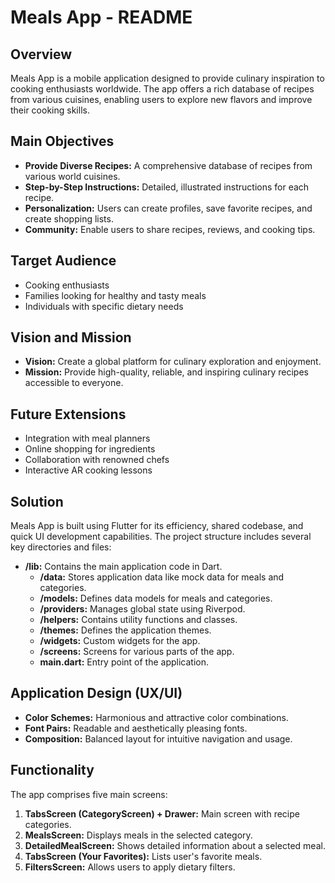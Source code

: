 # Meals App - README

## Overview
Meals App is a mobile application designed to provide culinary inspiration to cooking enthusiasts worldwide. The app offers a rich database of recipes from various cuisines, enabling users to explore new flavors and improve their cooking skills.

## Main Objectives
- **Provide Diverse Recipes:** A comprehensive database of recipes from various world cuisines.
- **Step-by-Step Instructions:** Detailed, illustrated instructions for each recipe.
- **Personalization:** Users can create profiles, save favorite recipes, and create shopping lists.
- **Community:** Enable users to share recipes, reviews, and cooking tips.

## Target Audience
- Cooking enthusiasts
- Families looking for healthy and tasty meals
- Individuals with specific dietary needs

## Vision and Mission
- **Vision:** Create a global platform for culinary exploration and enjoyment.
- **Mission:** Provide high-quality, reliable, and inspiring culinary recipes accessible to everyone.

## Future Extensions
- Integration with meal planners
- Online shopping for ingredients
- Collaboration with renowned chefs
- Interactive AR cooking lessons

## Solution
Meals App is built using Flutter for its efficiency, shared codebase, and quick UI development capabilities. The project structure includes several key directories and files:

- **/lib:** Contains the main application code in Dart.
    - **/data:** Stores application data like mock data for meals and categories.
    - **/models:** Defines data models for meals and categories.
    - **/providers:** Manages global state using Riverpod.
    - **/helpers:** Contains utility functions and classes.
    - **/themes:** Defines the application themes.
    - **/widgets:** Custom widgets for the app.
    - **/screens:** Screens for various parts of the app.
    - **main.dart:** Entry point of the application.

## Application Design (UX/UI)
- **Color Schemes:** Harmonious and attractive color combinations.
- **Font Pairs:** Readable and aesthetically pleasing fonts.
- **Composition:** Balanced layout for intuitive navigation and usage.

## Functionality
The app comprises five main screens:
1. **TabsScreen (CategoryScreen) + Drawer:** Main screen with recipe categories.
2. **MealsScreen:** Displays meals in the selected category.
3. **DetailedMealScreen:** Shows detailed information about a selected meal.
4. **TabsScreen (Your Favorites):** Lists user's favorite meals.
5. **FiltersScreen:** Allows users to apply dietary filters.
